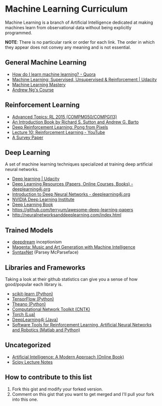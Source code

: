 # Machine Learning Curriculum
Machine Learning is a branch of Artificial Intelligence dedicated at making machines learn from observational data without being explicitly programmed.

**NOTE**: There is no particular rank or order for each link. The order in which they appear does not convey any meaning and is not essential.

## General Machine Learning
 * [How do I learn machine learning? - Quora](https://www.quora.com/How-do-I-learn-machine-learning-1)
 * [Machine Learning: Supervised, Unsupervised & Reinforcement | Udacity](https://www.udacity.com/course/machine-learning--ud262)
 * [Machine Learning Mastery](http://machinelearningmastery.com/start-here/)
 * [Andrew Ng's Course](https://www.coursera.org/learn/machine-learning)

## Reinforcement Learning
 * [Advanced Topics: RL 2015 (COMPM050/COMPGI13)](http://www0.cs.ucl.ac.uk/staff/D.Silver/web/Teaching.html)
 * [An Introduction Book by Richard S. Sutton and Andrew G. Barto](https://webdocs.cs.ualberta.ca/~sutton/book/ebook/the-book.html)
 * [Deep Reinforcement Learning: Pong from Pixels](http://karpathy.github.io/2016/05/31/rl/)
 * [Lecture 10: Reinforcement Learning - YouTube](https://www.youtube.com/watch?v=IXuHxkpO5E8)
 * [A Survey Paper](https://www.jair.org/media/301/live-301-1562-jair.pdf)

## Deep Learning
A set of machine learning techniques specialized at training deep artificial neural networks.
 * [Deep learning | Udacity](https://www.udacity.com/course/deep-learning--ud730)
 * [Deep Learning Resources (Papers, Online Courses, Books) - deeplearning4j.org](http://deeplearning4j.org/deeplearningpapers.html)
 * [Introduction to Deep Neural Networks - deeplearning4j.org](http://deeplearning4j.org/neuralnet-overview.html)
 * [NVIDIA Deep Learning Institute](https://developer.nvidia.com/deep-learning-courses)
 * [Deep Learning Book](http://www.deeplearningbook.org/)
 * https://github.com/terryum/awesome-deep-learning-papers
 * http://neuralnetworksanddeeplearning.com/index.html
 
## Trained Models
 * [deepdream](https://github.com/google/deepdream) inceptionism
 * [Magenta: Music and Art Generation with Machine Intelligence](https://github.com/tensorflow/magenta)
 * [SyntaxNet](https://github.com/tensorflow/models/tree/master/syntaxnet) (Parsey McParseface)
 
## Libraries and Frameworks
Taking a look at their github statistics can give you a sense of how good/popular each library is.
 * [scikit-learn (Python)](https://github.com/scikit-learn/scikit-learn)
 * [TensorFlow (Python)](https://github.com/tensorflow/tensorflow)
 * [Theano (Python)](https://github.com/Theano/Theano)
 * [Computational Network Toolkit (CNTK)](https://github.com/Microsoft/CNTK)
 * [Torch (Lua)](https://github.com/torch/torch7)
 * [DeepLearning4j (Java)](https://github.com/deeplearning4j/deeplearning4j)
 * [Software Tools for Reinforcement Learning, Artificial Neural Networks and Robotics (Matlab and Python)](http://jamh-web.appspot.com/download.htm)
 
## Uncategorized
 * [Artificial Intelligence: A Modern Approach (Online Book)](http://aima.cs.berkeley.edu/)
 * [Scipy Lecture Notes](http://www.scipy-lectures.org/index.html)
 
## How to contribute to this list
 1. Fork this gist and modify your forked version.
 2. Comment on this gist that you want to get merged and I'll pull your fork into this one.